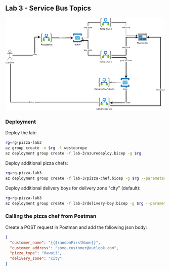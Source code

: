 ## Lab 3 - Service Bus Topics

![Architecture Lab-1](../docs/static/architecture-Lab-3.png)

### Deployment

Deploy the lab:

```bash
rg=rg-pizza-lab3
az group create -n $rg -l westeurope
az deployment group create -f lab-3/azuredeploy.bicep -g $rg
```

Deploy additional pizza chefs:

```bash
rg=rg-pizza-lab3
az deployment group create -f lab-3/pizza-chef.bicep -g $rg --parameters pizzaChefName=michelangelo
```

Deploy additional delivery boys for delivery zone "city" (default):

```bash
rg=rg-pizza-lab3
az deployment group create -f lab-3/delivery-boy.bicep -g $rg --parameters deliveryBoyName=fry
```

### Calling the pizza chef from Postman

Create a POST request in Postman and add the following json body:

```json
{
  "customer_name": "{{$randomFirstName}}",
  "customer_address": "some.customer@outlook.com",
  "pizza_type": "Hawaii",
  "delivery_zone": "city"
}
```